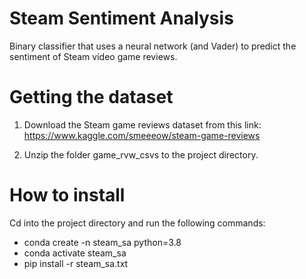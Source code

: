 # Steam Sentiment Analysis
Binary classifier that uses a neural network (and Vader) to predict the sentiment of Steam video game reviews.

# Getting the dataset

1) Download the Steam game reviews dataset from this link: https://www.kaggle.com/smeeeow/steam-game-reviews

2) Unzip the folder game_rvw_csvs to the project directory.

# How to install

Cd into the project directory and run the following commands:
 - conda create -n steam_sa python=3.8  
 - conda activate steam_sa              
 - pip install -r steam_sa.txt          
